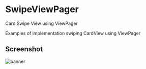 # SwipeViewPager

Card Swipe View using ViewPager

Examples of implementation swiping CardView using ViewPager

## Screenshot

![banner](https://user-images.githubusercontent.com/18658851/73342331-8a45f180-42a8-11ea-9b3c-769628204f0e.png)
